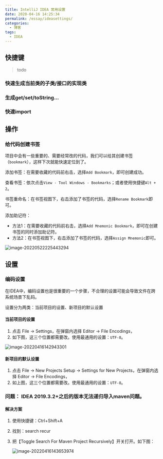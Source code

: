 ```yaml
---
title: IntelliJ IDEA 常用设置
date: 2020-04-16 14:25:34
permalink: /essay/ideasettings/
categories:
  - 博客
tags:
  - IDEA
---
```


## 快捷键

> todo

### 快速生成当前类的子类/接口的实现类

### 生成get/set/toString...

### 快速import

## 操作

### 给代码创建书签

项目中会有一些重要的、需要经常改的代码，我们可以给其创建书签（`bookmark`），这样下次就能快速定位到了。

添加书签：在需要收藏的代码前右击，选择`Add Bookmark`，即可创建成功。

查看书签：依次点击`View - Tool Windows - Bookmarks`；或者使用快捷键`Alt + 2`。

书签重命名：在书签视图下，右击添加了书签的代码，选择`Rename Bookmark`即可。

添加助记符：

- 方法1：在需要收藏的代码前右击，选择`Add Mnemonic Bookmark`，即可在创建书签的同时添加助记符。
- 方法2：在书签视图下，右击添加了书签的代码，选择`Assign Mnemonic`即可。

![image-20220522225443294](https://cdn.jsdelivr.net/gh/jayxiaohe/blog_img/img/202205222254456.png)

## 设置

### 编码设置

在IDEA中，编码设置也是很重要的一个步骤，不合理的设置可能会导致文件在跨系统场景下乱码。

设置分为两类：当前项目的设置、新项目的默认设置

#### 当前项目的设置

1. 点击 File -> Settings，在弹窗内选择 Editor -> File Encodings，
2. 如下图，这三个位置都需要改。使用最通用的设置：`UTF-8`。

![image-20220416142943301](https://cdn.jsdelivr.net/gh/jayxiaohe/blog_img/img/20220416142950.png)

#### 新项目的默认设置

1. 点击 File -> New Projects  Setup -> Settings for New Projects，在弹窗内选择 Editor -> File Encodings，
2. 如上图，这三个位置都需要改。使用最通用的设置：`UTF-8`。

### 问题： IDEA 2019.3.2+之后的版本无法递归导入maven问题。

#### 解决方案

1. 使用快捷键：Ctrl+Shift+A

2. 找到：search recur

3. 把【Toggle Search For Maven Project Recursively】开关打开。如下图：

   ![image-20220416143653974](https://cdn.jsdelivr.net/gh/jayxiaohe/blog_img/img/20220416143654.png)





